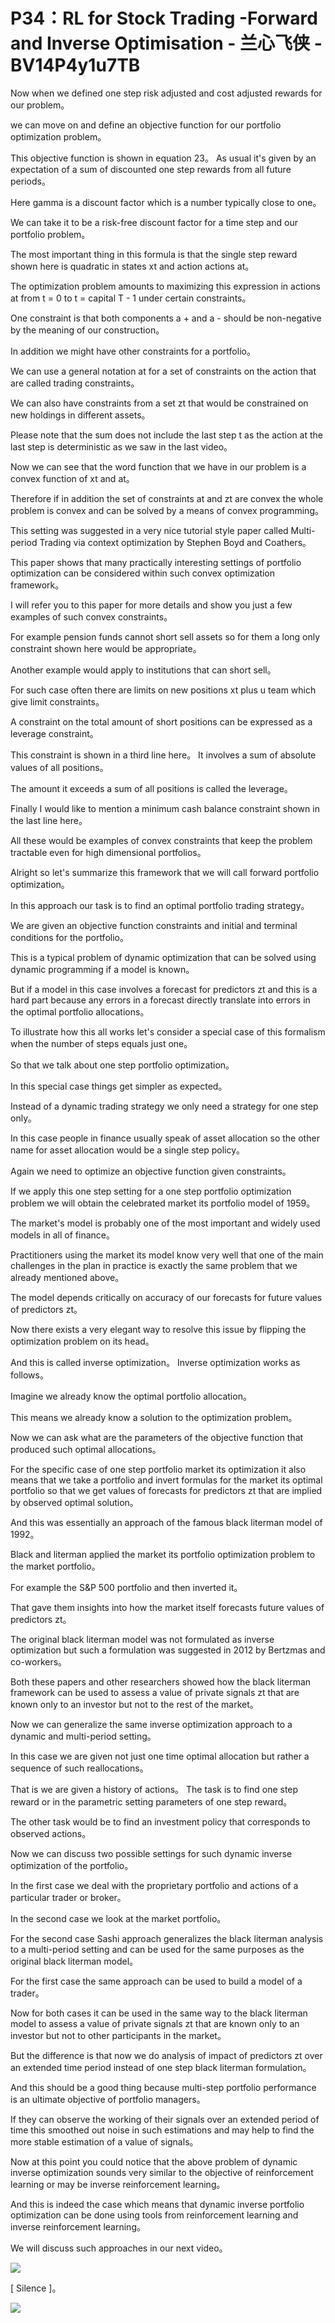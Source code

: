 # P34：RL for Stock Trading -Forward and Inverse Optimisation - 兰心飞侠 - BV14P4y1u7TB

 Now when we defined one step risk adjusted and cost adjusted rewards for our problem。

 we can move on and define an objective function for our portfolio optimization problem。

 This objective function is shown in equation 23。 As usual it's given by an expectation of a sum of discounted one step rewards from all future periods。

 Here gamma is a discount factor which is a number typically close to one。

 We can take it to be a risk-free discount factor for a time step and our portfolio problem。

 The most important thing in this formula is that the single step reward shown here is quadratic in states xt and action actions at。

 The optimization problem amounts to maximizing this expression in actions at from t = 0 to t = capital T - 1 under certain constraints。

 One constraint is that both components a + and a - should be non-negative by the meaning of our construction。

 In addition we might have other constraints for a portfolio。

 We can use a general notation at for a set of constraints on the action that are called trading constraints。

 We can also have constraints from a set zt that would be constrained on new holdings in different assets。

 Please note that the sum does not include the last step t as the action at the last step is deterministic as we saw in the last video。

 Now we can see that the word function that we have in our problem is a convex function of xt and at。

 Therefore if in addition the set of constraints at and zt are convex the whole problem is convex and can be solved by a means of convex programming。

 This setting was suggested in a very nice tutorial style paper called Multi-period Trading via context optimization by Stephen Boyd and Coathers。

 This paper shows that many practically interesting settings of portfolio optimization can be considered within such convex optimization framework。

 I will refer you to this paper for more details and show you just a few examples of such convex constraints。

 For example pension funds cannot short sell assets so for them a long only constraint shown here would be appropriate。

 Another example would apply to institutions that can short sell。

 For such case often there are limits on new positions xt plus u team which give limit constraints。

 A constraint on the total amount of short positions can be expressed as a leverage constraint。

 This constraint is shown in a third line here。 It involves a sum of absolute values of all positions。

 The amount it exceeds a sum of all positions is called the leverage。

 Finally I would like to mention a minimum cash balance constraint shown in the last line here。

 All these would be examples of convex constraints that keep the problem tractable even for high dimensional portfolios。

 Alright so let's summarize this framework that we will call forward portfolio optimization。

 In this approach our task is to find an optimal portfolio trading strategy。

 We are given an objective function constraints and initial and terminal conditions for the portfolio。

 This is a typical problem of dynamic optimization that can be solved using dynamic programming if a model is known。

 But if a model in this case involves a forecast for predictors zt and this is a hard part because any errors in a forecast directly translate into errors in the optimal portfolio allocations。

 To illustrate how this all works let's consider a special case of this formalism when the number of steps equals just one。

 So that we talk about one step portfolio optimization。

 In this special case things get simpler as expected。

 Instead of a dynamic trading strategy we only need a strategy for one step only。

 In this case people in finance usually speak of asset allocation so the other name for asset allocation would be a single step policy。

 Again we need to optimize an objective function given constraints。

 If we apply this one step setting for a one step portfolio optimization problem we will obtain the celebrated market its portfolio model of 1959。

 The market's model is probably one of the most important and widely used models in all of finance。

 Practitioners using the market its model know very well that one of the main challenges in the plan in practice is exactly the same problem that we already mentioned above。

 The model depends critically on accuracy of our forecasts for future values of predictors zt。

 Now there exists a very elegant way to resolve this issue by flipping the optimization problem on its head。

 And this is called inverse optimization。 Inverse optimization works as follows。

 Imagine we already know the optimal portfolio allocation。

 This means we already know a solution to the optimization problem。

 Now we can ask what are the parameters of the objective function that produced such optimal allocations。

 For the specific case of one step portfolio market its optimization it also means that we take a portfolio and invert formulas for the market its optimal portfolio so that we get values of forecasts for predictors zt that are implied by observed optimal solution。

 And this was essentially an approach of the famous black literman model of 1992。

 Black and literman applied the market its portfolio optimization problem to the market portfolio。

 For example the S&P 500 portfolio and then inverted it。

 That gave them insights into how the market itself forecasts future values of predictors zt。

 The original black literman model was not formulated as inverse optimization but such a formulation was suggested in 2012 by Bertzmas and co-workers。

 Both these papers and other researchers showed how the black literman framework can be used to assess a value of private signals zt that are known only to an investor but not to the rest of the market。

 Now we can generalize the same inverse optimization approach to a dynamic and multi-period setting。

 In this case we are given not just one time optimal allocation but rather a sequence of such reallocations。

 That is we are given a history of actions。 The task is to find one step reward or in the parametric setting parameters of one step reward。

 The other task would be to find an investment policy that corresponds to observed actions。

 Now we can discuss two possible settings for such dynamic inverse optimization of the portfolio。

 In the first case we deal with the proprietary portfolio and actions of a particular trader or broker。

 In the second case we look at the market portfolio。

 For the second case Sashi approach generalizes the black literman analysis to a multi-period setting and can be used for the same purposes as the original black literman model。

 For the first case the same approach can be used to build a model of a trader。

 Now for both cases it can be used in the same way to the black literman model to assess a value of private signals zt that are known only to an investor but not to other participants in the market。

 But the difference is that now we do analysis of impact of predictors zt over an extended time period instead of one step black literman formulation。

 And this should be a good thing because multi-step portfolio performance is an ultimate objective of portfolio managers。

 If they can observe the working of their signals over an extended period of time this smoothed out noise in such estimations and may help to find the more stable estimation of a value of signals。

 Now at this point you could notice that the above problem of dynamic inverse optimization sounds very similar to the objective of reinforcement learning or may be inverse reinforcement learning。

 And this is indeed the case which means that dynamic inverse portfolio optimization can be done using tools from reinforcement learning and inverse reinforcement learning。

 We will discuss such approaches in our next video。



![](img/42f5da1301548ff9555c2c81a241e3e1_1.png)

 [ Silence ]。

![](img/42f5da1301548ff9555c2c81a241e3e1_3.png)
